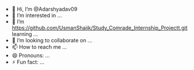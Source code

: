 - 👋 Hi, I’m @Adarshyadav09
- 👀 I’m interested in ...
- 🌱 I’m https://github.com/UsmanShaiik/Study_Comrade_Internship_Projectt.git learning ...
- 💞️ I’m looking to collaborate on ...
- 📫 How to reach me ...
- 😄 Pronouns: ...
- ⚡ Fun fact: ...

<!---
Adarshyadav09/Adarshyadav09 is a ✨ special ✨ repository because its `README.md` (this file) appears on your GitHub profile.
You can click the Preview link to take a look at your changes.
--->
